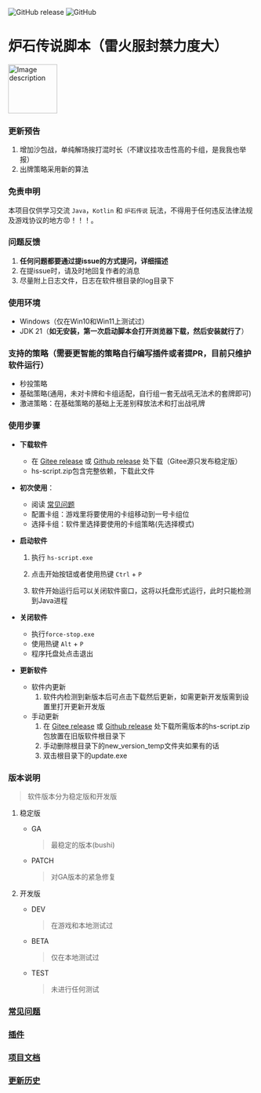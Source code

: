 ![GitHub release](https://img.shields.io/github/release/xjw580/Hearthstone-Script.svg)  ![GitHub](https://img.shields.io/github/license/xjw580/Hearthstone-Script?style=flat-square)

# 炉石传说脚本（雷火服封禁力度大）
<img src="Hearthstone-Script/src/main/resources/fxml/img/favicon.png" alt="Image description" width="100" height="100">



### 更新预告

1. 增加沙包战，单纯解场挨打混时长（不建议挂攻击性高的卡组，是我我也举报）
2. 出牌策略采用新的算法



### 免责申明

本项目仅供学习交流 `Java`，`Kotlin` 和 `炉石传说` 玩法，不得用于任何违反法律法规及游戏协议的地方😡！！！。



### 问题反馈

1. **任何问题都要通过提issue的方式提问，详细描述**
2. 在提issue时，请及时地回复作者的消息
3. 尽量附上日志文件，日志在软件根目录的log目录下



### 使用环境

- Windows（仅在Win10和Win11上测试过）
- JDK 21（**如无安装，第一次启动脚本会打开浏览器下载，然后安装就行了**）



### 支持的策略（**需要更智能的策略自行编写插件或者提PR，目前只维护软件运行**）

- 秒投策略
- 基础策略(通用，未对卡牌和卡组适配，自行组一套无战吼无法术的套牌即可)
- 激进策略：在基础策略的基础上无差别释放法术和打出战吼牌




### 使用步骤

- **下载软件**
  
  - 在 [Gitee release](https://gitee.com/zergqueen/Hearthstone-Script/releases) 或 [Github release](https://github.com/xjw580/Hearthstone-Script/releases) 处下载（Gitee源只发布稳定版）
  - hs-script.zip包含完整依赖，下载此文件
  
- **初次使用**：
  
  - 阅读 [常见问题](QUESTION.md)
  - 配置卡组：游戏里将要使用的卡组移动到一号卡组位
  - 选择卡组：软件里选择要使用的卡组策略(先选择模式)
  
- **启动软件**
  
  1. 执行 `hs-script.exe`
  
  2. 点击开始按钮或者使用热键 `Ctrl` + `P`
  
  3. 软件开始运行后可以关闭软件窗口，这将以托盘形式运行，此时只能检测到Java进程 
  
- **关闭软件**
  - 执行`force-stop.exe` 
  - 使用热键 `Alt` + `P`  
  - 程序托盘处点击退出

- **更新软件**
  - 软件内更新
    1. 软件内检测到新版本后可点击下载然后更新，如需更新开发版需到设置里打开更新开发版
  - 手动更新
    1. 在 [Gitee release](https://gitee.com/zergqueen/Hearthstone-Script/releases) 或 [Github release](https://github.com/xjw580/Hearthstone-Script/releases) 处下载所需版本的hs-script.zip包放置在旧版软件根目录下
    2. 手动删除根目录下的new_version_temp文件夹如果有的话
    3. 双击根目录下的update.exe



### 版本说明

> 软件版本分为稳定版和开发版

1. 稳定版

   - GA

     > 最稳定的版本(bushi)

   - PATCH

     > 对GA版本的紧急修复

2. 开发版

   - DEV

     > 在游戏和本地测试过

   - BETA

     > 仅在本地测试过

   - TEST

     > 未进行任何测试



### [常见问题](QUESTION.md)



### [插件](PLUGIN_DEV.md )



### [项目文档](https://hearthstone-script-documentation.vercel.app/)



### [更新历史](HISTRORY.md)
